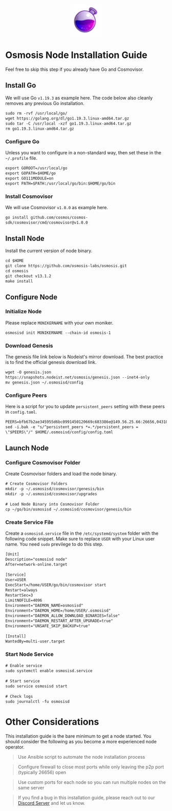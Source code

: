 <p align="center">
  <img height="100" height="auto" src="https://raw.githubusercontent.com/Nodeist/Kurulumlar/main/logos/osmosis.png">
</p>



# Osmosis Node Installation Guide
Feel free to skip this step if you already have Go and Cosmovisor.


## Install Go
We will use Go `v1.19.3` as example here. The code below also cleanly removes any previous Go installation.

```
sudo rm -rvf /usr/local/go/
wget https://golang.org/dl/go1.19.3.linux-amd64.tar.gz
sudo tar -C /usr/local -xzf go1.19.3.linux-amd64.tar.gz
rm go1.19.3.linux-amd64.tar.gz
```

### Configure Go
Unless you want to configure in a non-standard way, then set these in the `~/.profile` file.

```
export GOROOT=/usr/local/go
export GOPATH=$HOME/go
export GO111MODULE=on
export PATH=$PATH:/usr/local/go/bin:$HOME/go/bin
```


### Install Cosmovisor
We will use Cosmovisor `v1.0.0` as example here.

```
go install github.com/cosmos/cosmos-sdk/cosmovisor/cmd/cosmovisor@v1.0.0
```

## Install Node
Install the current version of node binary.

```
cd $HOME
git clone https://github.com/osmosis-labs/osmosis.git
cd osmosis
git checkout v13.1.2
make install
```

## Configure Node
### Initialize Node
Please replace `MONIKERNAME` with your own moniker.

```
osmosisd init MONIKERNAME --chain-id osmosis-1
```

### Download Genesis
The genesis file link below is Nodeist's mirror download. The best practice is to find the official genesis download link.

```
wget -O genesis.json https://snapshots.nodeist.net/osmosis/genesis.json --inet4-only
mv genesis.json ~/.osmosisd/config
```

### Configure Peers
Here is a script for you to update `persistent_peers` setting with these peers in `config.toml`.
```
PEERS=bfb67b2ae345955d6bc0991450120669c683386e@149.56.25.66:26656,0431022ccc3d354d92518df2d0ab30149a3d5fd7@202.182.116.179:26656,e0fbdbdce6ec8797412751edd00fbaf114c42fad@34.220.226.204:26656,747d01891a83d6f759d88f9be07159c268b584b0@141.95.65.98:26656,569aac51b04607a18696c63035586816dec85511@157.90.213.235:26656,ca0481d7013194692c586eb78081fa4f298c6ccf@15.223.57.204:26656,d2a4b47f8d2f4130943ef7a38c1c1c80ea4d06fd@199.247.29.239:26656,6945be12a7d357a39b9cfbb0018249b234fc4a15@54.241.143.196:26656,2f5e471d41e03da1f0ae62507ec6280872e493fe@162.19.21.28:26656,6313d95a539368410b18da009d3c3248ba61362d@66.172.36.140:36656,5c5b17f3a61816031cbcacdc65f295dcf53e91f2@74.118.139.213:26656,74e8ba742d8312c250f3237c8c8f3f951c01f9df@95.216.4.104:2003,fd0930fea06876e362e0a92046854ed651f27ac2@45.76.13.41:26656,43785e5ffd8783393ea8094f77efcee5bdbcdce3@78.141.244.18:26656,42745690b41f6a7515c4a87d88efda2e82b55b76@78.46.94.183:26656,47e4075978458bfc382630b2a46aabbbbf7977b2@143.198.234.114:26656,10f328a43a1ac7aeeae7ee34c1127ce6839e4265@15.235.13.139:26656,cb0ad76ff7ec6488073a710e528d893892b9fe56@34.211.158.138:26656,7c5459ea4bbc41aa4d86ffe8126f0651155227c8@85.195.102.127:26656,a72323512ddedf580affb0e0ba0bb32218ae8e6d@34.105.148.8:26656,dc230c6475bdbf3ab64058a37a8de2261b6396eb@74.96.207.58:26822,1876eb08c7e93c965a895177f82c8725f89c0f65@54.214.183.228:26656,e81c3c20833cfb5d652a9c842c9f1c8b1835479d@108.61.190.21:26656,120908ac6e79df7ad48b3954474afeca0401682a@141.94.248.63:26656,94a5f37693ba36617029a47d654460d161678af6@128.0.51.4:26656,94b63fddfc78230f51aeb7ac34b9fb86bd042a77@46.4.53.94:30516,724cef11bbe866269b3d67f7dd5ea539cc4096bf@198.244.164.186:26656,7de231d5c75feb810a9196fa2a3e83e0576c88a9@212.95.53.152:26656,797094953d830f8727f3b5175f2b205df16d5867@45.77.212.231:26656,20913e92e8b9ea2d80ad34edd9b52e97886cf616@54.37.30.181:26656,1528ce3b88d859f2f8c4160d9b155ecea5177a2e@142.132.146.105:26656,a3aa1fee4b42a760d428a9b9d419a8208ed16a49@15.235.53.138:26656,63e4dd6530bf4dc4c2202be256b262a27d661106@146.19.24.108:26656,19f75a1aea4cdf8ce987b3d4e1ef6617eb3604b3@95.214.53.217:26716,8e5051244ada217dc580feb774789ad7eb8b357c@34.135.79.149:26656,31d2c86f7957e2db91297e54c3b0456ea06c2250@173.67.177.115:26656,32d59ad7fe73b60720d86c361b196ac6d345c160@222.252.2.167:26656,0660d18b65340a55514f240dd517282ca286f169@176.9.28.62:26656,f4b811759e55f665180545ad5e1b42573f660861@135.181.181.251:26656,b8450ac06ab8ccac21b21bbbba8ea3751a479291@3.91.196.177:26656,3aca1d4aef423f67a03c7e4923e7b845d48100e7@198.244.200.116:16656,30e9432879d5b0976b88e52120dc12338e40fc33@65.108.108.176:26656,b69e57cd6f796ac5d6efb1a834163365c37cbfa8@78.46.69.29:26656,a94725c67de0d56a02efc235cc3d2203c744c7b0@15.235.14.236:26656,6b1dd134b30aeaeb2f21f33bd2cd0370a2275501@138.68.6.165:26656,6fa8dfdfcdb5169cc569d3317091d60a76b07a62@195.201.242.107:26656,2dda2944be6deab37c6ba82b2cd72b067573ba6f@54.38.45.152:26656,f96947493f1edd08058afaeaef8f5830cc70b8f2@15.204.197.10:26656,a6283307952423c1751431c220d11ed36b61ed84@143.110.237.113:26656,2048e1bc1f020fa210fb475e7a0ec0948919609f@185.217.125.64:26656,ade4d8bc8cbe014af6ebdf3cb7b1e9ad36f412c0@135.181.5.219:12556
sed -i.bak -e "s/^persistent_peers *=.*/persistent_peers = \"$PEERS\"/" $HOME/.osmosisd/config/config.toml
```

## Launch Node
### Configure Cosmovisor Folder
Create Cosmovisor folders and load the node binary.

```
# Create Cosmovisor Folders
mkdir -p ~/.osmosisd/cosmovisor/genesis/bin
mkdir -p ~/.osmosisd/cosmovisor/upgrades

# Load Node Binary into Cosmovisor Folder
cp ~/go/bin/osmosisd ~/.osmosisd/cosmovisor/genesis/bin
```

### Create Service File
Create a `osmosisd.service` file in the `/etc/systemd/system` folder with the following code snippet. Make sure to replace `USER` with your Linux user name. You need `sudo` previlege to do this step.

```
[Unit]
Description="osmosisd node"
After=network-online.target

[Service]
User=USER
ExecStart=/home/USER/go/bin/cosmovisor start
Restart=always
RestartSec=3
LimitNOFILE=4096
Environment="DAEMON_NAME=osmosisd"
Environment="DAEMON_HOME=/home/USER/.osmosisd"
Environment="DAEMON_ALLOW_DOWNLOAD_BINARIES=false"
Environment="DAEMON_RESTART_AFTER_UPGRADE=true"
Environment="UNSAFE_SKIP_BACKUP=true"

[Install]
WantedBy=multi-user.target
```

### Start Node Service
```
# Enable service
sudo systemctl enable osmosisd.service

# Start service
sudo service osmosisd start

# Check logs
sudo journalctl -fu osmosisd
```

# Other Considerations
This installation guide is the bare minimum to get a node started. You should consider the following as you become a more experienced node operator.

> Use Ansible script to automate the node installation process

> Configure firewall to close most ports while only leaving the p2p port (typically 26656) open

> Use custom ports for each node so you can run multiple nodes on the same server

> If you find a bug in this installation guide, please reach out to our [Discord Server](https://discord.gg/yV2nEunsTY) and let us know.

